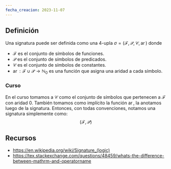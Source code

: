 ```yaml
---
fecha_creacion: 2023-11-07
---
```

## Definición
Una signatura puede ser definida como una 4-upla $\sigma = (\mathcal{F}, \mathcal{P}, \mathcal{C}, \operatorname{ar})$ donde
 - $\mathcal{F}$ es el conjunto de símbolos de funciones.
 - $\mathcal{P}$ es el conjunto de símbolos de predicados.
 - $\mathcal{C}$ es el conjunto de símbolos de constantes.
 - $\operatorname{ar} : \mathcal{F} \cup \mathcal{P} \to \mathbb{N}_0$ es una función que asigna una aridad a cada símbolo. 
### Curso
En el curso tomamos a $\mathcal{C}$ como el conjunto de símbolos que pertenecen a $\mathcal{F}$ con aridad 0. También tomamos como implícito la función $\operatorname{ar}$, la anotamos luego de la signatura.
Entonces, con todas convenciones, notamos una signatura simplemente como: $$(\mathcal{F}, \mathcal{P})$$

## Recursos
 - https://en.wikipedia.org/wiki/Signature_(logic)
 - https://tex.stackexchange.com/questions/48459/whats-the-difference-between-mathrm-and-operatorname